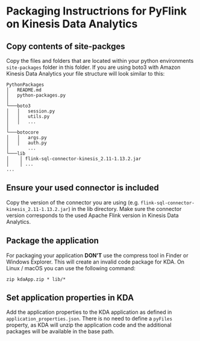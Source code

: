 # Packaging Instructrions for PyFlink on Kinesis Data Analytics

## Copy contents of site-packges

Copy the files and folders that are located within your python environments `site-packages` folder in this folder. 
If you are using boto3 with Amazon Kinesis Data Analytics your file structure will look similar to this:

```
PythonPackages
│   README.md
│   python-packages.py    
│
└───boto3
│   │   session.py
│   │   utils.py
│   │   ...
│   
└───botocore
│   │   args.py
│   │   auth.py
│       ...
└───lib
│    │ flink-sql-connector-kinesis_2.11-1.13.2.jar 
│    │ ...
...

```

## Ensure your used connector is included

Copy the version of the connector you are using (e.g. `flink-sql-connector-kinesis_2.11-1.13.2.jar`) in the lib directory. 
Make sure the connector version corresponds to the used Apache Flink version in Kinesis Data Analytics.

## Package the application

For packaging your application **DON'T** use the compress tool in Finder or Windows Explorer. 
This will create an invalid code package for KDA. On Linux / macOS you can use the following command:
```shell
zip kdaApp.zip * lib/*
```

## Set application properties in KDA

Add the application properties to the KDA application as defined in `application_properties.json`. 
There is no need to define a `pyFiles` property,
as KDA will unzip the application code and the additional packages will be available in the base path.